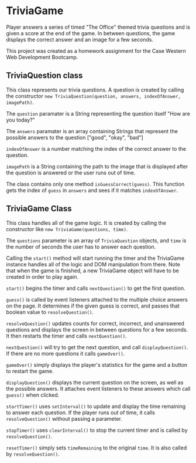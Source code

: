 # TriviaGame
Player answers a series of timed "The Office" themed trivia questions and is given a score at the end of the game. In between questions, the game displays the correct answer and an image for a few seconds.

This project was created as a homework assignment for the Case Western Web Development Bootcamp.

## TriviaQuestion class
This class represents our trivia questions. A question is created by calling the constructor `new TriviaQuestion(question, answers, indexOfAnswer, imagePath)`.

The `question` paramater is a String representing the question itself "How are you today?"

The `answers` paramater is an array containing Strings that represent the possible answers to the question ["good", "okay", "bad"]

`indexOfAnswer` is a number matching the index of the correct answer to the question.

`imagePath` is a String containing the path to the image that is displayed after the question is answered or the user runs out of time.

The class contains only one method `isGuessCorrect(guess)`. This function gets the index of `guess` in `answers` and sees if it matches `indexOfAnswer`.

## TriviaGame Class
This class handles all of the game logic. It is created by calling the constructor like `new TriviaGame(questions, time)`.

The `questions` parameter is an array of `TriviaQuestion` objects, and `time` is the number of seconds the user has to answer each question.

Calling the `start()` method will start running the timer and the TriviaGame instance handles all of the logic and DOM manipulation from there. Note that when the game is finished, a new TriviaGame object will have to be created in order to play again.

`start()` begins the timer and calls `nextQuestion()` to get the first question.

`guess()` is called by event listeners attached to the multiple choice answers on the page. It determines if the given guess is correct, and passes that boolean value to `resolveQuestion()`. 

`resolveQuestion()` updates counts for correct, incorrect, and unanswered questions and displays the screen in between questions for a few seconds. It then restarts the timer and calls `nextQuestion()`.

`nextQuestion()` will try to get the next question, and call `displayQuestion()`. If there are no more questions it calls `gameOver()`.

`gameOver()` simply displays the player's statistics for the game and a button to restart the game.

`displayQuestion()` displays the current question on the screen, as well as the possible answers. It attaches event listeners to these answers which call `guess()` when clicked.

`startTimer()` uses `setInterval()` to update and display the time remaining to answer each question. If the player runs out of time, it calls `resolveQuestion()` without passing a parameter.

`stopTimer()` uses `clearInterval()` to stop the current timer and is called by `resolveQuestion()`.

`resetTimer()` simply sets `timeRemaining` to the original `time`. It is also called by `resolveQuestion()`.